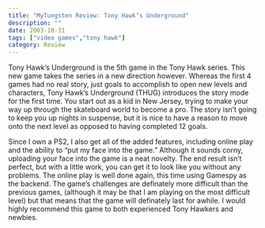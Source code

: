 ```yaml
---
title: "MyTungsten Review: Tony Hawk’s Underground"
description: ""
date: 2003-10-31
tags: ["video games","tony hawk"]
category: Review
---
```


Tony Hawk’s Underground is the 5th game in the Tony Hawk series. This new game takes the series in a new direction however. Whereas the first 4 games had no real story, just goals to accomplish to open new levels and characters, Tony Hawk’s Underground (THUG) introduces the story mode for the first time. You start out as a kid in New Jersey, trying to make your way up through the skateboard world to become a pro. The story isn’t going to keep you up nights in suspense, but it is nice to have a reason to move onto the next level as opposed to having completed 12 goals.

Since I own a PS2, I also get all of the added features, including online play and the ability to “put my face into the game.” Although it sounds corny, uploading your face into the game is a neat novelty. The end result isn’t perfect, but with a little work, you can get it to look like you without any problems. The online play is well done again, this time using Gamespy as the backend. The game’s challenges are definately more difficult than the previous games, (although it may be that I am playing on the most difficult level) but that means that the game will definately last for awhile. I would highly recommend this game to both experienced Tony Hawkers and newbies.